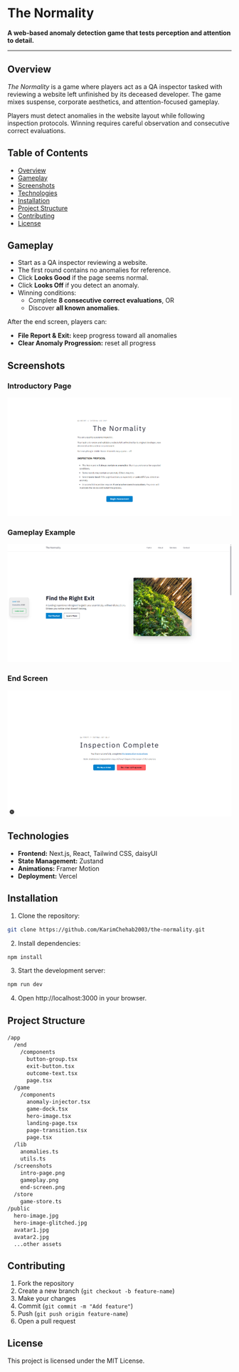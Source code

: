 # The Normality

**A web-based anomaly detection game that tests perception and attention to detail.**

---

## Overview

_The Normality_ is a game where players act as a QA inspector tasked with reviewing a website left unfinished by its deceased developer. The game mixes suspense, corporate aesthetics, and attention-focused gameplay.

Players must detect anomalies in the website layout while following inspection protocols. Winning requires careful observation and consecutive correct evaluations.

## Table of Contents

- [Overview](#overview)
- [Gameplay](#gameplay)
- [Screenshots](#screenshots)
- [Technologies](#technologies)
- [Installation](#installation)
- [Project Structure](#project-structure)
- [Contributing](#contributing)
- [License](#license)

## Gameplay

- Start as a QA inspector reviewing a website.
- The first round contains no anomalies for reference.
- Click **Looks Good** if the page seems normal.
- Click **Looks Off** if you detect an anomaly.
- Winning conditions:
  - Complete **8 consecutive correct evaluations**, OR
  - Discover **all known anomalies**.

After the end screen, players can:

- **File Report & Exit:** keep progress toward all anomalies
- **Clear Anomaly Progression:** reset all progress

## Screenshots

### Introductory Page

![Intro Page](./screenshots/intro-page.png)

### Gameplay Example

![Gameplay](./screenshots/gameplay.png)

### End Screen

![End Screen](./screenshots/end-screen.png)

## Technologies

- **Frontend:** Next.js, React, Tailwind CSS, daisyUI
- **State Management:** Zustand
- **Animations:** Framer Motion
- **Deployment:** Vercel

## Installation

1. Clone the repository:

```bash
git clone https://github.com/KarimChehab2003/the-normality.git
```

2. Install dependencies:

```bash
npm install
```

3. Start the development server:

```bash
npm run dev
```

4. Open http://localhost:3000 in your browser.

## Project Structure

```text
/app
  /end
    /components
      button-group.tsx
      exit-button.tsx
      outcome-text.tsx
      page.tsx
  /game
    /components
      anomaly-injector.tsx
      game-dock.tsx
      hero-image.tsx
      landing-page.tsx
      page-transition.tsx
      page.tsx
  /lib
    anomalies.ts
    utils.ts
  /screenshots
    intro-page.png
    gameplay.png
    end-screen.png
  /store
    game-store.ts
/public
  hero-image.jpg
  hero-image-glitched.jpg
  avatar1.jpg
  avatar2.jpg
  ...other assets
```

## Contributing

1. Fork the repository
2. Create a new branch (`git checkout -b feature-name`)
3. Make your changes
4. Commit (`git commit -m "Add feature"`)
5. Push (`git push origin feature-name`)
6. Open a pull request

## License

This project is licensed under the MIT License.
